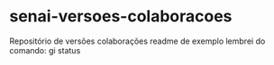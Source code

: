 # senai-versoes-colaboracoes
Repositório de versões colaborações 
readme de exemplo
lembrei do comando: gi status